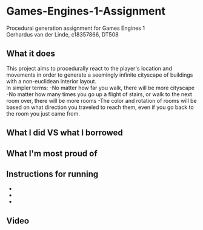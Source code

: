 # Games-Engines-1-Assignment
Procedural generation assignment for Games Engines 1  
Gerhardus van der Linde, c18357866, DT508


## What it does
This project aims to procedurally react to the player's location and movements in order to generate a seemingly infinite cityscape of buildings with a non-euclidean interior layout.  
In simpler terms:
-No matter how far you walk, there will be more cityscape
-No matter how many times you go up a flight of stairs, or walk to the next room over, there will be more rooms
-The color and rotation of rooms will be based on what direction you traveled to reach them, even if you go back to the room you just came from.

## What I did VS what I borrowed

## What I'm most proud of

## Instructions for running
-
-
-

## Video